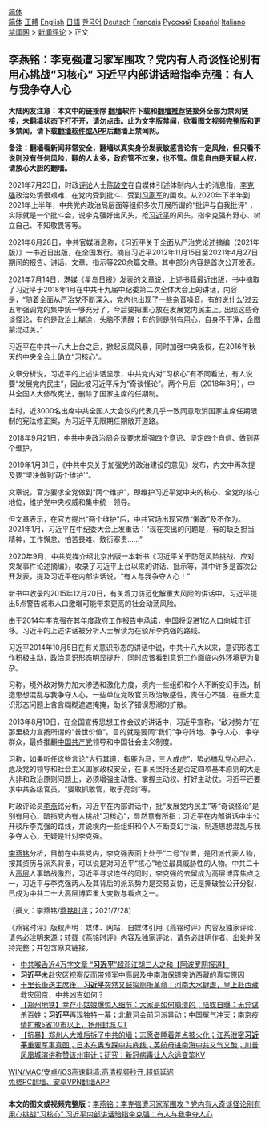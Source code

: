  <!-- 面包屑导航 --> <div class="breadcrumb"><!-- GTranslate: https://gtranslate.io/ -->  <div class="switcher notranslate">  <div class="selected">  <a href="#" onclick="return false;"> 简体</a>  </div>  <div class="option">  <a href="https://www.bannedbook.org" onclick="doGTranslate('zh-CN|zh-CN');jQuery('div.switcher div.selected a').html(jQuery(this).html());return false;" title="简体中文" class="nturl selected"> 简体</a>  <a href="https://www.bannedbook.org/zh-tw/" onclick="doGTranslate('zh-CN|zh-TW');jQuery('div.switcher div.selected a').html(jQuery(this).html());return false;" title="繁體中文" class="nturl"> 正體</a>  <a href="https://www.bannedbook.org/en/" onclick="doGTranslate('zh-CN|en');jQuery('div.switcher div.selected a').html(jQuery(this).html());return false;" title="English" class="nturl"> English</a>  <a href="https://www.bannedbook.org/ja/" onclick="doGTranslate('zh-CN|ja');jQuery('div.switcher div.selected a').html(jQuery(this).html());return false;" title="日本語" class="nturl"> 日語</a>  <a href="https://www.bannedbook.org/ko/" onclick="doGTranslate('zh-CN|ko');jQuery('div.switcher div.selected a').html(jQuery(this).html());return false;" title="한국어" class="nturl"> 한국어</a>  <a href="https://www.bannedbook.org/de/" onclick="doGTranslate('zh-CN|de');jQuery('div.switcher div.selected a').html(jQuery(this).html());return false;" title="Deutsch" class="nturl"> Deutsch</a>  <a href="https://www.bannedbook.org/fr/" onclick="doGTranslate('zh-CN|fr');jQuery('div.switcher div.selected a').html(jQuery(this).html());return false;" title="Français" class="nturl"> Français</a>  <a href="https://www.bannedbook.org/ru/" onclick="doGTranslate('zh-CN|ru');jQuery('div.switcher div.selected a').html(jQuery(this).html());return false;" title="Русский" class="nturl"> Русский</a>  <a href="https://www.bannedbook.org/es/" onclick="doGTranslate('zh-CN|es');jQuery('div.switcher div.selected a').html(jQuery(this).html());return false;" title="Español" class="nturl"> Español</a>  <a href="https://www.bannedbook.org/it/" onclick="doGTranslate('zh-CN|it');jQuery('div.switcher div.selected a').html(jQuery(this).html());return false;" title="Italiano" class="nturl"> Italiano</a>  </div>  </div>      <div class='breadcrumb-sub'><!-- Breadcrumb NavXT 6.3.0 --> <a href="https://www.bannedbook.org/" class="home">禁闻网</a> &gt; <a href="https://www.bannedbook.org/bnews/comments/" class="category">新闻评论</a> &gt; 正文</div></div><h2>李燕铭：李克强遭习家军围攻？党内有人奇谈怪论别有用心挑战“习核心” 习近平内部讲话暗指李克强：有人与我争夺人心</h2> <p class="notice"><b>大陆网友注意：本文中的链接除 <a href="https://github.com/bannedbook/fanqiang" >翻墙</a>软件下载和<a href="https://github.com/killgcd/justmysocks/blob/master/README.md">翻墙推荐</a>链接外全部为禁网链接，未翻墙状态下打不开，请勿点击。此为文字版禁闻，欲看图文视频完整版和更多禁闻，请下载<a href="https://github.com/bannedbook/fanqiang">翻墙软件或APP</a>后翻墙上禁闻网。</p><p>备注：翻墙看新闻非常安全，翻墙以真实身份发表敏感言论有一定风险，但只看不说则没有任何风险，翻的人太多，政府管不过来，也不管。信息自由是天赋人权，请放心大胆的翻墙。</b></p>  <div class="entry"> <p></p> <p>2021年7月23日&#65292;时政<span class='wp_keywordlink_affiliate'><a href="https://www.bannedbook.org/bnews/comments/" title="新闻评论" target="_blank">评论</a></span>人士<span class='wp_keywordlink'><a href="https://www.bannedbook.org/forum10/topic353.html" title="陈破空" target="_blank">陈破空</a></span>在自媒体引述体制内人士的消息指&#65292;<a href="https://www.bannedbook.org/bnews/tag/%e6%9d%8e%e5%85%8b%e5%bc%ba/" class="st_tag internal_tag" rel="tag" title="标签 李克强 下的日志">李克强</a>政治处境很艰难&#65292;在党内受到批斗&#12289;受到<a href="https://www.bannedbook.org/bnews/tag/%e4%b9%a0%e5%ae%b6%e5%86%9b/" class="st_tag internal_tag" rel="tag" title="标签 习家军 下的日志">习家军</a>的围攻&#12290;从2020年下半年到2021年上半年&#65292;中共党内政治局层面等组织多次开展所谓的&#8220;批评与自我批评&#8221; &#65292;实际就是一个批斗会&#65292;说李克强好出风头&#65292;抢<a href="https://www.bannedbook.org/bnews/tag/%e4%b9%a0%e8%bf%91%e5%b9%b3/" class="st_tag internal_tag" rel="tag" title="标签 习近平 下的日志">习近平</a>的风头&#65292;指李克强有野心&#12289;树立自己&#12289;不知敬畏等等&#12290; </p> <p>   2021年6月28日&#65292;中共官媒消息称&#65292;&#12298;习近平关于全面从严治党论述摘编&#65288;2021年版&#65289;&#12299;一书近日出版&#65292;在全国发行&#12290;摘自习近平2012年11月15日至2021年4月27日期间的报告&#12289;讲话&#12289;文章&#12289;指示等220余篇文章&#12290;其中部分内容是首次公开发表&#12290;</p> <p>2021年7月14日&#65292;港媒&#12298;星岛日报&#12299;发表的文章说&#65292;上述书籍最近出版&#65292;书中摘取了习近平于2018年1月在中共十九届中纪委第二次全体大会上的讲话&#65292;内容是&#65292;&#8220;随着全面从严治党不断深入&#65292;党内也出现了一些杂音噪音&#12290;有的说什么&#8216;过去五年强调党的集中统一够充分了&#65292;今后要把重心放在发展党内民主上&#12290;&#8217;出现这些奇谈怪论&#65292;有的是政治上糊涂&#65292;头脑不清醒&#65307;有的则是别有<a href="https://www.bannedbook.org/bnews/tag/%E7%94%A8%E5%BF%83/" class="st_tag internal_tag" rel="tag" title="标签 用心 下的日志">用心</a>&#65292;自身不干净&#65292;企图蒙混过关&#12290;&#8221;</p> <p>习近平在中共十八大上台之后&#65292;掀起反腐风暴&#65292;同时加强中央极权&#65292;在2016年秋天的中央全会上确立&#8220;<a href="https://www.bannedbook.org/bnews/tag/%e4%b9%a0%e6%a0%b8%e5%bf%83/" class="st_tag internal_tag" rel="tag" title="标签 习核心 下的日志">习核心</a>&#8221;&#12290;</p> <p>   文章分析说&#65292;习近平的上述讲话显示&#65292;中共党内对&#8220;习核心&#8221;有不同看法&#65292;有人说要&#8220;发展党内民主&#8221;&#65292;因此被习近平斥为&#8220;奇谈怪论&#8221;&#12290;两个月后&#65288;2018年3月&#65289;&#65292;中共全国人大修改宪法&#65292;删除了国家主席的任期制&#12290;</p>  <p>当时&#65292;近3000名出席中共全国人大会议的代表几乎一致同意取消国家主席任期限制的宪法修正案&#65292;为习近平无限期任期敞开道路&#12290;</p> <p>2018年9月21日&#65292;中共中央政治局会议要求增强四个意识&#12289;坚定四个自信&#12289;做到两个维护&#12290;</p> <p>2019年1月31日&#65292;&#12298;中共中央关于加强党的政治建设的意见&#12299;发布&#65292;内文中再次提及要&#8220;坚决做到&#8216;两个维护&#8217;&#8221;&#12290;</p> <p>文章说&#65292;官方要求全党做到&#8220;两个维护&#8221;&#65292;即维护习近平党中央的核心&#12289;全党的核心地位&#65292;维护党中央权威和集中统一领导&#12290;</p> <p>但文章表示&#65292;在官方提出&#8220;两个维护&#8221;后&#65292;中共官场出现官员&#8220;懒政&#8221;及不作为&#12290;2021年1月&#65292;习近平在中纪委大会上发重话&#65306;&#8220;现在突出的问题是&#65292;有的缺乏担当精神&#65292;工作懈怠&#12289;怕苦畏难&#12289;敷衍塞责&#8230;&#8230;&#8221; </p> <p>      2020年9月&#65292;中共党媒介绍北京出版一本新书&#12298;习近平关于防范风险挑战&#12289;应对突发事件论述摘编&#12299;&#65292;收录了习近平上台以来的讲话&#12289;批示等&#65292;其中许多是首次公开发表&#65292;提及习近平在内部讲话说&#65292;&#8220;有人与我争夺人心&#65281;&#8221; </p>  <p>新书中收录的2015年12月20日&#65292;有关着力防范化解重大风险的讲话中&#65292;习近平提出5点警告城市人口激增可能带来更高的社会动荡风险&#12290;</p> <p>由于2014年李克强在其年度政府工作报告中承诺&#65292;<span class='wp_keywordlink_affiliate'><a href="https://www.bannedbook.org/" title="中国" target="_blank">中国</a></span>将促进1亿人口向城市迁移&#12290;习近平的上述讲话被分析人士解读为在驳斥李克强的路线&#12290;</p> <p>习近平2014年10月5日在有关意识形态的讲话中说&#65292;中共十八大以来&#65292;意识形态工作积极主动&#65292;政治意识形态明显提升&#65292;同时应该看到意识工作面临内外环境更为复杂&#12290;</p> <p>习称&#65292;境外敌对势力加大渗透和激化力度&#65292;境内一些组织和个人不断变幻手法&#65292;制造思想混乱与我争夺人心&#12290;一些单位党政官员政治敏感性&#65292;责任心不强&#65292;在重大意识形态问题上含含糊糊遮遮掩掩&#65292;助长了错误思潮的扩散&#12290;</p> <p>   2013年8月19日&#65292;在全国宣传思想工作会议的讲话中&#65292;习近平宣称&#65292;&#8220;敌对势力&#8221;在那里极力宣扬所谓的&#8220;普世价值&#8221;&#12290;目的就是要同&#8220;我们&#8221;争夺阵地&#12289;争夺人心&#12289;争夺群众&#65292;最终推翻<a href="https://www.bannedbook.org/bnews/tag/%e4%b8%ad%e5%9b%bd%e5%85%b1%e4%ba%a7%e5%85%9a/" class="st_tag internal_tag" rel="tag" title="标签 中国共产党 下的日志">中国共产党</a>领导和中国社会主义制度&#12290;</p> <p>习称&#65292;如果听任这些言论&#8220;大行其道&#65292;指鹿为马&#65292;三人成虎&#8221;&#65292;势必搞乱党心民心&#65292;危及党的领导和社会主义国家政权安全&#65292;在事关坚持还是否定四项基本原则的大是大非和政治原则问题上&#65292;必须增强主动性&#12289;掌握主动权&#12289;打好主动仗&#12290;习近平还要求中共各级官员&#65292;&#8220;要敢抓敢管&#65292;敢于亮剑&#8221;等&#12290;</p>  <p>时政评论员<a href="https://www.bannedbook.org/bnews/tag/%e6%9d%8e%e7%87%95/" class="st_tag internal_tag" rel="tag" title="标签 李燕 下的日志">李燕</a>铭分析&#65292;习近平在内部讲话中&#65292;批&#8220;发展党内民主&#8221;等&#8220;奇谈怪论&#8221;是别有用心&#65292;暗指党内有人挑战&#8220;习核心&#8221;&#65292;显然意有所指&#65307;习近平在内部讲话中半公开驳斥李克强的路线&#65292;并说境内一些组织和个人不断变幻手法&#65292;制造思想混乱与我争夺人心&#65292;无疑是针对李克强&#12290;</p> <p>   <a href="https://www.bannedbook.org/bnews/tag/%e6%9d%8e%e7%87%95%e9%93%ad/" class="st_tag internal_tag" rel="tag" title="标签 李燕铭 下的日志">李燕铭</a>分析&#65292;目前在中共党内&#65292;李克强表面上处于&#8220;二号&#8221;位置&#65292;是团派代表人物&#65292;按其资历与派系背景&#65292;可以说是对习近平&#8220;核心&#8221;地位最具威胁性的人物&#12290;中共二十大<span class='wp_keywordlink_affiliate'><a href="https://www.bannedbook.org/bnews/ccpdope/" title="中共高层内幕" target="_blank">高层</a></span>人事暗战激烈&#65292;习近平寻求连任的同时&#65292;李克强的去留成为高层博弈焦点之一&#65292;习近平与李克强两人及其背后的派系势力是交易妥协&#65292;还是撕破脸公开分裂&#65292;已成为中共二十大高层博弈重大变数与看点之一&#12290;</p> <p>&#65288;撰文&#65306;李燕铭/<a href="https://www.bannedbook.org/bnews/tag/%e7%87%95%e9%93%ad%e6%97%b6%e8%af%84/" class="st_tag internal_tag" rel="tag" title="标签 燕铭时评 下的日志">燕铭时评</a>&#65307;2021/7/28&#65289;</p> <p>&#12298;燕铭时评&#12299;版权声明&#65306;媒体&#12289;网站&#12289;自媒体引用&#12298;燕铭时评&#12299;内容及独家评论&#65292;请务必注明来源&#65307;转载&#12298;燕铭时评&#12299;内容及独家评论&#65292;请务必註明作者&#12289;出处并保持完整&#65307;并包含原文链接&#12290;</p> <ul class='op-related-articles' title='相关阅读'> <li><a href='https://www.bannedbook.org/bnews/cnnews/20210728/1595590.html' target='_blank'>中共喉舌近4万字文章 “<b>习近平</b>”超邓江胡三人之和【阿波罗网报道】</a></li> <li><a href='https://www.bannedbook.org/bnews/bannedvideo/20210728/1595503.html' target='_blank'><b>习近平</b>未赴灾区视察反而带领军中高层及中南海保镖突访西藏的真实原因</a></li> <li><a href='https://www.bannedbook.org/bnews/bannedvideo/20210728/1595490.html' target='_blank'>十里长街送主席後，<b>习近平</b>突然又鼓捣厕所革命！河南大水肆虐，皇上赴西藏救灾回京，中共凶吉如何？</a></li> <li><a href='https://www.bannedbook.org/bnews/bannedvideo/20210728/1595479.html' target='_blank'>【郑州地铁】幸存小姑娘爆惊人细节：大家是如何崩溃的；陆媒自曝：无异谋杀百姓；<b>习近平</b>再现独特一幕；北戴河会前习派异动；中国冤气冲天；南京疫情扩散5省10市以上，扬州封城 CT</a></li> <li><a href='https://www.bannedbook.org/bnews/bannedvideo/20210728/1595386.html' target='_blank'>【抗暴】郑州人大难后拆了中共的墙；志愿者睡着差点被火化；江系泄密<b>习近平</b>重要军事意图；日本东奥专踩中共底线；英航母进南海中共又气又酸；川普凤凰城演讲称赞该州审计；研究：新冠病毒让人永远变笨KV</a></li> </ul> <p class="texttj"> <a href="https://github.com/bannedbook/fanqiang/wiki/V2ray%E6%9C%BA%E5%9C%BA" target="_blank">WIN/MAC/安卓/iOS高速翻墙:高清视频秒开,超低延迟</a><br/> <a href="https://github.com/bannedbook/fanqiang/wiki/%E7%A6%81%E9%97%BB%E7%BD%91%E5%AE%89%E5%8D%93%E7%BF%BB%E5%A2%99%E6%96%B0%E9%97%BBAPP" target="_blank">免费PC翻墙、安卓VPN翻墙APP</a></p><p> </p> <a name='sharetosocial'></a>  <div style="margin-bottom:5px;padding-bottom:5px;clear:both"> <div id="archive-pix-1" class="banner-ads"> <!-- AuctionX Display platform tag START --> <div id="26318x728x90x621x_ADSLOT2" clicktrack="%%CLICK_URL_ESC%%"></div> <!-- AuctionX Display platform tag END --> </div> <div id="archive-pix-2" class="banner-ads"> <!-- AuctionX Display platform tag START --> <div id="26315x300x250x621x_ADSLOT2" clicktrack="%%CLICK_URL_ESC%%"></div> <!-- AuctionX Display platform tag END --> </div> </div>  <div id="archive-pix-1" class="banner-ads"> <!-- AuctionX Display platform tag START --> <div id="26318x728x90x621x_ADSLOT3" clicktrack="%%CLICK_URL_ESC%%"></div> <!-- AuctionX Display platform tag END --> </div> <div><b>本文的图文或视频完整版</b>：<a href='https://www.bannedbook.org/bnews/comments/20210728/1595669.html'>李燕铭：李克强遭习家军围攻？党内有人奇谈怪论别有用心挑战“习核心” 习近平内部讲话暗指李克强：有人与我争夺人心</a></div>  </div><!--END ENTRY--> 